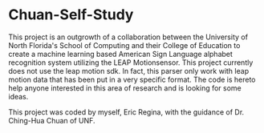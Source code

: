 Chuan-Self-Study
================

This project is an outgrowth of a collaboration between the University of North Florida's School of Computing 
and their College of Education to create a machine learning based American Sign Language alphabet recognition system utilizing the LEAP Motionsensor. This project currently does not use the leap motion sdk. In fact, this parser only work with leap motion data that has been put in a very specific format. The code is hereto help anyone interested in this area 
of research and is looking for some ideas.

This project was coded by myself, Eric Regina, with the guidance of Dr. Ching-Hua Chuan of UNF.
